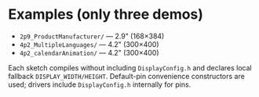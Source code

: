 # Examples (only three demos)

- `2p9_ProductManufacturer/` — 2.9" (168×384)
- `4p2_MultipleLanguages/` — 4.2" (300×400)
- `4p2_calendarAnimation/` — 4.2" (300×400)

Each sketch compiles without including `DisplayConfig.h` and declares local fallback `DISPLAY_WIDTH/HEIGHT`.
Default-pin convenience constructors are used; drivers include `DisplayConfig.h` internally for pins.
